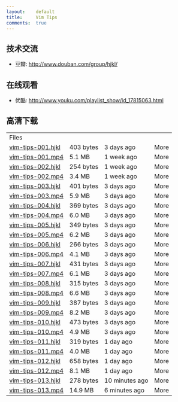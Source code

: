 ```yaml
---
layout:    default
title:     Vim Tips
comments:  true
---
```


## 技术交流

- 豆瓣: <http://www.douban.com/group/hjkl/>

## 在线观看

- 优酷: <http://www.youku.com/playlist_show/id_17815063.html>

## 高清下载

<table id="files-tng-table" width="100%"><tbody><tr id="header-file" class="changerow"><td colspan="4">Files</td></tr>
        <tr id="fusrjSqdVquRk6imD_eqXLHJA" class="file published" title="File (published)">
            <td class="files-td-name" id="vim-tips-001.hjkl">
                <a href="http://ubuntuone.com/0YutjdbDS63JM3TDYYO2PY" target="_blank">vim-tips-001.hjkl</a>
            </td>
            <td class="files-td-size">
                403 bytes
            </td>
            <td class="files-td-date">
                <span title="2012-07-09 05:14:14">3 days ago</span>
            </td>
            <td class="files-td-expander expand-row-link">
                <a class="expand-more"> More</a>
            </td>
        </tr>
        <tr id="fusvkLxEz_CROmHLQuMzHctkQ" class="file published" title="File (published)">
            <td class="files-td-name" id="vim-tips-001.mp4">
                <a href="http://ubuntuone.com/2NSCEYvaOmngsUE6ilIe05" target="_blank">vim-tips-001.mp4</a>
            </td>
            <td class="files-td-size">
                5.1 MB
            </td>
            <td class="files-td-date">
                <span title="2012-07-05 14:09:18">1 week ago</span>
            </td>
            <td class="files-td-expander expand-row-link">
                <a class="expand-more"> More</a>
            </td>
        </tr>
        <tr id="fus1aQUNItxTy-HXB9aIWaQ5g" class="file published" title="File (published)">
            <td class="files-td-name" id="vim-tips-002.hjkl">
                <a href="http://ubuntuone.com/6XDiOpYK2thIhucNjuc9bL" target="_blank">vim-tips-002.hjkl</a>
            </td>
            <td class="files-td-size">
                254 bytes
            </td>
            <td class="files-td-date">
                <span title="2012-07-05 14:02:26">1 week ago</span>
            </td>
            <td class="files-td-expander expand-row-link">
                <a class="expand-more"> More</a>
            </td>
        </tr>
        <tr id="fusTqDCRl-mS4ep7-wvMgqZ0Q" class="file published" title="File (published)">
            <td class="files-td-name" id="vim-tips-002.mp4">
                <a href="http://ubuntuone.com/6kQTZL1DWB1pXf9ACUsTJP" target="_blank">vim-tips-002.mp4</a>
            </td>
            <td class="files-td-size">
                3.4 MB
            </td>
            <td class="files-td-date">
                <span title="2012-07-05 14:07:30">1 week ago</span>
            </td>
            <td class="files-td-expander expand-row-link">
                <a class="expand-more"> More</a>
            </td>
        </tr>
        <tr id="fusZMOtGbTIRhCRO5-aEaakyw" class="file published" title="File (published)">
            <td class="files-td-name" id="vim-tips-003.hjkl">
                <a href="http://ubuntuone.com/49mzKc4zvj0M6KmA9r0TaN" target="_blank">vim-tips-003.hjkl</a>
            </td>
            <td class="files-td-size">
                401 bytes
            </td>
            <td class="files-td-date">
                <span title="2012-07-09 05:14:15">3 days ago</span>
            </td>
            <td class="files-td-expander expand-row-link">
                <a class="expand-more"> More</a>
            </td>
        </tr>
        <tr id="fusIj0l7RG8QRidJQ8dDUW9cQ" class="file published" title="File (published)">
            <td class="files-td-name" id="vim-tips-003.mp4">
                <a href="http://ubuntuone.com/6ThVgjaPlCy3DZFvYBLUZg" target="_blank">vim-tips-003.mp4</a>
            </td>
            <td class="files-td-size">
                5.9 MB
            </td>
            <td class="files-td-date">
                <span title="2012-07-09 05:27:10">3 days ago</span>
            </td>
            <td class="files-td-expander expand-row-link">
                <a class="expand-more"> More</a>
            </td>
        </tr>
        <tr id="fus551iQ2BkTdenZEU7xct9zA" class="file published" title="File (published)">
            <td class="files-td-name" id="vim-tips-004.hjkl">
                <a href="http://ubuntuone.com/5vt567m1yB9c4SMDNj9TU9" target="_blank">vim-tips-004.hjkl</a>
            </td>
            <td class="files-td-size">
                369 bytes
            </td>
            <td class="files-td-date">
                <span title="2012-07-09 05:14:19">3 days ago</span>
            </td>
            <td class="files-td-expander expand-row-link">
                <a class="expand-more"> More</a>
            </td>
        </tr>
        <tr id="fusKbCBpjizSACd2DbR7lkZbg" class="file published" title="File (published)">
            <td class="files-td-name" id="vim-tips-004.mp4">
                <a href="http://ubuntuone.com/3xJWCagdVFBtNot8oLiZdi" target="_blank">vim-tips-004.mp4</a>
            </td>
            <td class="files-td-size">
                6.0 MB
            </td>
            <td class="files-td-date">
                <span title="2012-07-09 05:29:10">3 days ago</span>
            </td>
            <td class="files-td-expander expand-row-link">
                <a class="expand-more"> More</a>
            </td>
        </tr>
        <tr id="fusqlYHxLYiS4Sr-Wxgo8ARTw" class="file published" title="File (published)">
            <td class="files-td-name" id="vim-tips-005.hjkl">
                <a href="http://ubuntuone.com/3BHlGkBIWfIX4hFt1NGG2N" target="_blank">vim-tips-005.hjkl</a>
            </td>
            <td class="files-td-size">
                349 bytes
            </td>
            <td class="files-td-date">
                <span title="2012-07-09 05:14:15">3 days ago</span>
            </td>
            <td class="files-td-expander expand-row-link">
                <a class="expand-more"> More</a>
            </td>
        </tr>
        <tr id="fusNTL1AfCfTryOUb4CnMJBxQ" class="file published" title="File (published)">
            <td class="files-td-name" id="vim-tips-005.mp4">
                <a href="http://ubuntuone.com/2bIOCTqMgNYAY5xEk4Jjnd" target="_blank">vim-tips-005.mp4</a>
            </td>
            <td class="files-td-size">
                6.2 MB
            </td>
            <td class="files-td-date">
                <span title="2012-07-09 05:29:16">3 days ago</span>
            </td>
            <td class="files-td-expander expand-row-link">
                <a class="expand-more"> More</a>
            </td>
        </tr>
        <tr id="fusMpBPu3bvTiCBn19c1diPtw" class="file published" title="File (published)">
            <td class="files-td-name" id="vim-tips-006.hjkl">
                <a href="http://ubuntuone.com/0p5zzymwxU1jcvbXYYQAJB" target="_blank">vim-tips-006.hjkl</a>
            </td>
            <td class="files-td-size">
                266 bytes
            </td>
            <td class="files-td-date">
                <span title="2012-07-09 05:14:16">3 days ago</span>
            </td>
            <td class="files-td-expander expand-row-link">
                <a class="expand-more"> More</a>
            </td>
        </tr>
        <tr id="fusOggk-h8yRyeI9qQPk7_P4Q" class="file published" title="File (published)">
            <td class="files-td-name" id="vim-tips-006.mp4">
                <a href="http://ubuntuone.com/6Cf7xe78pBcLdhWU3GdByE" target="_blank">vim-tips-006.mp4</a>
            </td>
            <td class="files-td-size">
                4.1 MB
            </td>
            <td class="files-td-date">
                <span title="2012-07-09 05:23:25">3 days ago</span>
            </td>
            <td class="files-td-expander expand-row-link">
                <a class="expand-more"> More</a>
            </td>
        </tr>
        <tr id="fusrKeb3EOyTK2VeAdHKKnEYQ" class="file published" title="File (published)">
            <td class="files-td-name" id="vim-tips-007.hjkl">
                <a href="http://ubuntuone.com/4sYhdvWzHvrp6wZ1Su8Tu6" target="_blank">vim-tips-007.hjkl</a>
            </td>
            <td class="files-td-size">
                431 bytes
            </td>
            <td class="files-td-date">
                <span title="2012-07-09 05:14:15">3 days ago</span>
            </td>
            <td class="files-td-expander expand-row-link">
                <a class="expand-more"> More</a>
            </td>
        </tr>
        <tr id="fus0Wdz6vaLTKe10UXqxpnJhA" class="file published" title="File (published)">
            <td class="files-td-name" id="vim-tips-007.mp4">
                <a href="http://ubuntuone.com/106QGcqFsJ1QyWxqitsWaj" target="_blank">vim-tips-007.mp4</a>
            </td>
            <td class="files-td-size">
                6.1 MB
            </td>
            <td class="files-td-date">
                <span title="2012-07-09 05:29:16">3 days ago</span>
            </td>
            <td class="files-td-expander expand-row-link">
                <a class="expand-more"> More</a>
            </td>
        </tr>
        <tr id="fusw-cb1i0vSoGAtpjGI2seHQ" class="file published" title="File (published)">
            <td class="files-td-name" id="vim-tips-008.hjkl">
                <a href="http://ubuntuone.com/0d3NEn2wsGC3iO0EGH94Ja" target="_blank">vim-tips-008.hjkl</a>
            </td>
            <td class="files-td-size">
                315 bytes
            </td>
            <td class="files-td-date">
                <span title="2012-07-09 05:14:16">3 days ago</span>
            </td>
            <td class="files-td-expander expand-row-link">
                <a class="expand-more"> More</a>
            </td>
        </tr>
        <tr id="fusCDzggM2KQVWZgseQdhR1Rg" class="file published" title="File (published)">
            <td class="files-td-name" id="vim-tips-008.mp4">
                <a href="http://ubuntuone.com/4JzaY9nN5Z9RZ8MMxw7ept" target="_blank">vim-tips-008.mp4</a>
            </td>
            <td class="files-td-size">
                6.6 MB
            </td>
            <td class="files-td-date">
                <span title="2012-07-09 05:29:22">3 days ago</span>
            </td>
            <td class="files-td-expander expand-row-link">
                <a class="expand-more"> More</a>
            </td>
        </tr>
        <tr id="fusd1SInFOmQKuiDE2j0LkPew" class="file published" title="File (published)">
            <td class="files-td-name" id="vim-tips-009.hjkl">
                <a href="http://ubuntuone.com/0R7ggRYPNLtr8RHo8UNujj" target="_blank">vim-tips-009.hjkl</a>
            </td>
            <td class="files-td-size">
                387 bytes
            </td>
            <td class="files-td-date">
                <span title="2012-07-10 01:17:12">3 days ago</span>
            </td>
            <td class="files-td-expander expand-row-link">
                <a class="expand-more"> More</a>
            </td>
        </tr>
        <tr id="fusd9r0EpsDT0KxY2pFoR4gfA" class="file published" title="File (published)">
            <td class="files-td-name" id="vim-tips-009.mp4">
                <a href="http://ubuntuone.com/5vbYkLjulQ6NNmWuOZXCR6" target="_blank">vim-tips-009.mp4</a>
            </td>
            <td class="files-td-size">
                8.2 MB
            </td>
            <td class="files-td-date">
                <span title="2012-07-10 01:20:45">3 days ago</span>
            </td>
            <td class="files-td-expander expand-row-link">
                <a class="expand-more"> More</a>
            </td>
        </tr>
        <tr id="fusG-7MiqX5RnuNnkjYmwFd4Q" class="file published" title="File (published)">
            <td class="files-td-name" id="vim-tips-010.hjkl">
                <a href="http://ubuntuone.com/4H5h4gK5VJGnsJ8TxnsOai" target="_blank">vim-tips-010.hjkl</a>
            </td>
            <td class="files-td-size">
                473 bytes
            </td>
            <td class="files-td-date">
                <span title="2012-07-10 01:17:12">3 days ago</span>
            </td>
            <td class="files-td-expander expand-row-link">
                <a class="expand-more"> More</a>
            </td>
        </tr>
        <tr id="fusxOLu_OCISOaFMQo-F1_B9Q" class="file published" title="File (published)">
            <td class="files-td-name" id="vim-tips-010.mp4">
                <a href="http://ubuntuone.com/2QWOp2D0XGZ4quFB1Nc9NT" target="_blank">vim-tips-010.mp4</a>
            </td>
            <td class="files-td-size">
                4.9 MB
            </td>
            <td class="files-td-date">
                <span title="2012-07-10 01:19:41">3 days ago</span>
            </td>
            <td class="files-td-expander expand-row-link">
                <a class="expand-more"> More</a>
            </td>
        </tr>
        <tr id="fusPG8PqMkgTcqDI-Se5I3KKA" class="file published" title="File (published)">
            <td class="files-td-name" id="vim-tips-011.hjkl">
                <a href="http://ubuntuone.com/2WYBNbXIvYEG8W5tRIvwp7" target="_blank">vim-tips-011.hjkl</a>
            </td>
            <td class="files-td-size">
                319 bytes
            </td>
            <td class="files-td-date">
                <span title="2012-07-11 10:01:51">1 day ago</span>
            </td>
            <td class="files-td-expander expand-row-link">
                <a class="expand-more"> More</a>
            </td>
        </tr>
        <tr id="fusecSt5yDNTQ6W1Xy06UIbCA" class="file published" title="File (published)">
            <td class="files-td-name" id="vim-tips-011.mp4">
                <a href="http://ubuntuone.com/7kj7HiW2sdTxIXgak6i16c" target="_blank">vim-tips-011.mp4</a>
            </td>
            <td class="files-td-size">
                4.0 MB
            </td>
            <td class="files-td-date">
                <span title="2012-07-11 10:51:53">1 day ago</span>
            </td>
            <td class="files-td-expander expand-row-link">
                <a class="expand-more"> More</a>
            </td>
        </tr>
        <tr id="fusNPdiwM7dSdiZTUE4TrxpSQ" class="file published" title="File (published)">
            <td class="files-td-name" id="vim-tips-012.hjkl">
                <a href="http://ubuntuone.com/52uabZlh8V49veZkotyPie" target="_blank">vim-tips-012.hjkl</a>
            </td>
            <td class="files-td-size">
                658 bytes
            </td>
            <td class="files-td-date">
                <span title="2012-07-11 10:01:50">1 day ago</span>
            </td>
            <td class="files-td-expander expand-row-link">
                <a class="expand-more"> More</a>
            </td>
        </tr>
        <tr id="fusgXgSm7fsTfy5Wuid3vyxqw" class="file published" title="File (published)">
            <td class="files-td-name" id="vim-tips-012.mp4">
                <a href="http://ubuntuone.com/2Ua5N4wbFzcK9v36QEPU0I" target="_blank">vim-tips-012.mp4</a>
            </td>
            <td class="files-td-size">
                8.1 MB
            </td>
            <td class="files-td-date">
                <span title="2012-07-11 10:53:02">1 day ago</span>
            </td>
            <td class="files-td-expander expand-row-link">
                <a class="expand-more"> More</a>
            </td>
        </tr>
        <tr id="fus8vLggUFrTgia4G_PGE-3mQ" class="file published" title="File (published)">
            <td class="files-td-name" id="vim-tips-013.hjkl">
                <a href="http://ubuntuone.com/7GFrouRSrQpTcIAzNrNE7K" target="_blank">vim-tips-013.hjkl</a>
            </td>
            <td class="files-td-size">
                278 bytes
            </td>
            <td class="files-td-date">
                <span title="2012-07-13 01:51:00">10 minutes ago</span>
            </td>
            <td class="files-td-expander expand-row-link">
                <a class="expand-more"> More</a>
            </td>
        </tr>
        <tr id="fusEY6wKv9GT6GAPvWmlHWglQ" class="file published" title="File (published)">
            <td class="files-td-name" id="vim-tips-013.mp4">
                <a href="http://ubuntuone.com/6nG23qT6VKndrqHZB6YZ2Y" target="_blank">vim-tips-013.mp4</a>
            </td>
            <td class="files-td-size">
                14.9 MB
            </td>
            <td class="files-td-date">
                <span title="2012-07-13 01:54:31">6 minutes ago</span>
            </td>
            <td class="files-td-expander expand-row-link">
                <a class="expand-more"> More</a>
            </td>
        </tr>
    </tbody>
</table>
